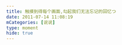 ```yaml
---
title: 触摸到得每个画面,勾起我们无法忘记的回忆つ
date: 2011-07-14 11:08:19
mCategories: [说说]
type: moment
hide: true
---
```



